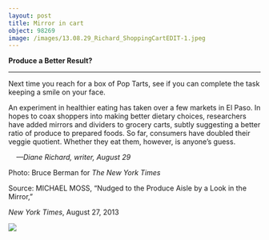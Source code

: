```yaml
---
layout: post
title: Mirror in cart
object: 98269
image: /images/13.08.29_Richard_ShoppingCartEDIT-1.jpeg
---
```

**Produce a Better Result?**

****

Next time you reach for a box of Pop Tarts, see if you can complete the task keeping a smile on your face. 

An experiment in healthier eating has taken over a few markets in El Paso. In hopes to coax shoppers into making better dietary choices, researchers have added mirrors and dividers to grocery carts, subtly suggesting a better ratio of produce to prepared foods. So far, consumers have doubled their veggie quotient. Whether they eat them, however, is anyone’s guess.

    *—Diane Richard, writer, August 29*

Photo: Bruce Berman for *The New York Times*

Source: MICHAEL MOSS, “Nudged to the Produce Aisle by a Look in the Mirror,” 

*New York Times*, August 27, 2013 

![]({{siteurl.base}}/images/13.08.29_Richard_ShoppingCartEDIT-1.jpeg)
